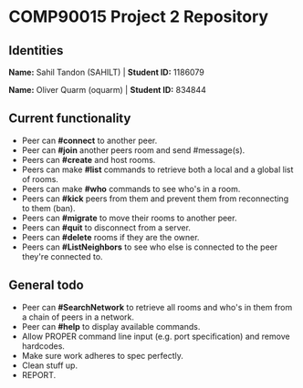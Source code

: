 # COMP90015 Project 2 Repository 

## Identities 
**Name:** Sahil Tandon (SAHILT) | **Student ID:** 1186079

**Name:** Oliver Quarm (oquarm) | **Student ID:** 834844

## Current functionality 
- Peer can **#connect** to another peer.
- Peer can **#join** another peers room and send #message(s).
- Peers can **#create** and host rooms.
- Peers can make **#list** commands to retrieve both a local and a global list of rooms.
- Peers can make **#who** commands to see who's in a room.
- Peers can **#kick** peers from them and prevent them from reconnecting to them (ban).
- Peers can **#migrate** to move their rooms to another peer.
- Peers can **#quit** to disconnect from a server.
- Peers can **#delete** rooms if they are the owner.
- Peers can **#ListNeighbors** to see who else is connected to the peer they're connected to.

## General todo 
- Peer can **#SearchNetwork** to retrieve all rooms and who's in them from a chain of peers in a network.
- Peer can **#help** to display available commands.
- Allow PROPER command line input (e.g. port specification) and remove hardcodes.
- Make sure work adheres to spec perfectly.
- Clean stuff up.
- REPORT.
